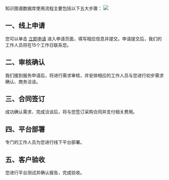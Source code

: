 知识图谱数据库使用流程主要包括以下五大步骤：
![](https://main.qcloudimg.com/raw/cc98649943bea04b97dc7771c6d64dbb/%E8%BF%9B%E5%BA%A6%E6%9D%A11wps%E5%9B%BE%E7%89%87.svg)
## 一、线上申请
您可以单击 [立即申请](https://cloud.tencent.com/apply/p/pub7zje7ai9) 进入申请页面，填写相应信息并提交。申请提交后，我们的工作人员将在15个工作日联系您。
## 二、审核确认
我们接到服务申请后，将进行需求审核，并安排相应的工作人员与您进行初步需求确认、商务洽谈。
## 三、合同签订
成功确认需求、完成洽谈后，将与您签订采购合同并支付相关费用。
## 四、平台部署
专门的工作人员为您进行线下平台部署。
## 五、客户验收
您进行平台测试并确认报告，完成验收。
